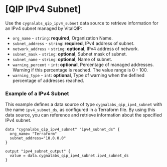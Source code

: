 # [QIP IPv4 Subnet]

Use the `cygnalabs_qip_ipv4_subnet` data source to retrieve information for an IPv4 subnet managed by VitalQIP:

* `org_name` - `string`: **required**, Organization Name.
* `subnet_address` - `string`: **required**, IPv4 address of subnet.
* `network_address` - `string`: **optional**, IPv4 address of network.
* `subnet_mask` - `string`: **optional**, Subnet mask of subnet.
* `subnet_name` - `string`: **optional**, Name of subnet.
* `warning_percent` - `int`: **optional**, Percentage of managed addresses. Warning if this percentage is reached. The value range is 0 - 100.
* `warning_type` - `int`: **optional**, Type of warning when the defined percentage of addresses reached.


### Example of a IPv4 Subnet

This example defines a data source of type `cygnalabs_qip_ipv4_subnet` with the name `ipv4_subnet_ds`, as configured in a Terraform file. By using this data source, you can reference and retrieve information about the specified IPv4 subnet.

```hcl
data "cygnalabs_qip_ipv4_subnet" "ipv4_subnet_ds" {
  org_name= "Terraform"
  subnet_address="10.0.0.0"
}

output "ipv4_subnet_output" {
  value = data.cygnalabs_qip_ipv4_subnet.ipv4_subnet_ds 
}

```